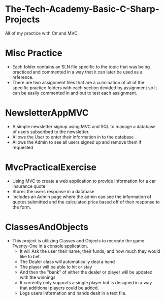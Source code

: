 # The-Tech-Academy-Basic-C-Sharp-Projects
All of my practice with C# and MVC

# Misc Practice
*   Each folder contains an SLN file specific to the topic that was being practiced and commented in a way that it can later be used as a reference.
*   There are two assignment files that are a culmination of all of the specific practice folders with each section devided by assignment so it can be easily commented in and out to test each assignment. 

# NewsletterAppMVC
* A simple newsletter signup using MVC and SQL to manage a database of users subscribed to the newsletter.
* Allows the User to enter their information in to the database
* Allows the Admin to see all users signed up and remove them if requested
 
# MvcPracticalExercise
* Using MVC to create a web application to provide information for a car insurance quote
* Stores the users response in a database
* Includes an Admin page where the admin can see the information of quotes submitted and the calculated price based off of their response to the form. 

# ClassesAndObjects
* This project is utilizing Classes and Objects to recreate the game Twenty-One in a console application.
    * It will Ask the user their name, their funds, and how much they would like to bet.
    * The Dealer class will automatically deal a hand
    * The player will be able to hit or stay
    * And then the "bank" of either the dealer or player will be updated with the winnings
    * It currently only supports a single player but is designed in a way that additional players could be added.
    * Logs users information and hands dealt in a text file.
